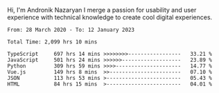 Hi, I'm Andronik Nazaryan
I merge a passion for usability and user experience with technical knowledge to create cool digital experiences.


<!--START_SECTION:waka-->

```text
From: 28 March 2020 - To: 12 January 2023

Total Time: 2,099 hrs 10 mins

TypeScript     697 hrs 14 mins >>>>>>>>-----------------   33.21 %
JavaScript     501 hrs 24 mins >>>>>>-------------------   23.89 %
Python         309 hrs 59 mins >>>>---------------------   14.77 %
Vue.js         149 hrs 8 mins  >>-----------------------   07.10 %
JSON           113 hrs 53 mins >------------------------   05.43 %
HTML           84 hrs 15 mins  >------------------------   04.01 %
```

<!--END_SECTION:waka-->

